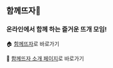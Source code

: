 ## 함께뜨자🧶
### 온라인에서 함께 하는 즐거운 뜨개 모임!

🏠 [함께뜨자](https://knittogether.online)로 바로가기

🔗 [함께뜨자 소개 페이지](https://notch-desk-219.notion.site/1c28c2d8c31880e586d1e926c924f729)로 바로가기
